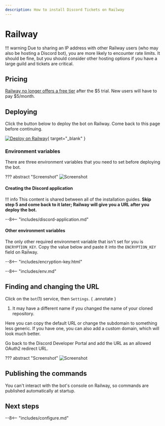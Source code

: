 ```yaml
---
description: How to install Discord Tickets on Railway
---
```


# Railway

!!! warning
	Due to sharing an IP address with other Railway users (who may also be hosting a Discord bot),
	you are more likely to encounter rate limits. It should be fine,
	but you should consider other hosting options if you have a large guild and tickets are critical.

## Pricing

[Railway no longer offers a free tier](https://blog.railway.app/p/pricing-and-plans-migration-guide-2023) after the $5 trial.
New users will have to pay $5/month.

## Deploying

Click the button below to deploy the bot on Railway. Come back to this page before continuing.

[![Deploy on Railway](https://railway.app/button.svg)](https://railway.app/new/template/eB6TkX?referralCode=Z3aYd2){ target="_blank" }

### Environment variables

There are three environment variables that you need to set before deploying the bot.

??? abstract "Screenshot"
	![Screenshot](/img/railway-1.png)

#### Creating the Discord application

!!! info
	This content is shared between all of the installation guides.
	**Skip step 5 and come back to it later; Railway will give you a URL after you deploy the bot.**

--8<-- "includes/discord-application.md"

#### Other environment variables

The only other required environment variable that isn't set for you is `ENCRYPTION_KEY`.
Copy the value below and paste it into the `ENCRYPTION_KEY` field on Railway.

--8<-- "includes/encryption-key.html"

--8<-- "includes/env.md"

## Finding and changing the URL

Click on the `bot`(1) service, then `Settings`.
{ .annotate }

1. It may have a different name if you changed the name of your cloned repository.

Here you can copy the default URL or change the subdomain to something less generic.
If you have one, you can also add a custom domain, which will look much better.

Go back to the Discord Developer Portal and add the URL as an allowed OAuth2 redirect URL.

??? abstract "Screenshot"
	![Screenshot](/img/railway-2.png)

## Publishing the commands

You can't interact with the bot's console on Railway, so commands are published automatically at startup.

## Next steps

--8<-- "includes/configure.md"
